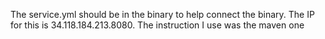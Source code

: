 The service.yml should be in the binary to help connect the binary. The IP for this is 34.118.184.213.8080. The instruction I use was the maven one
